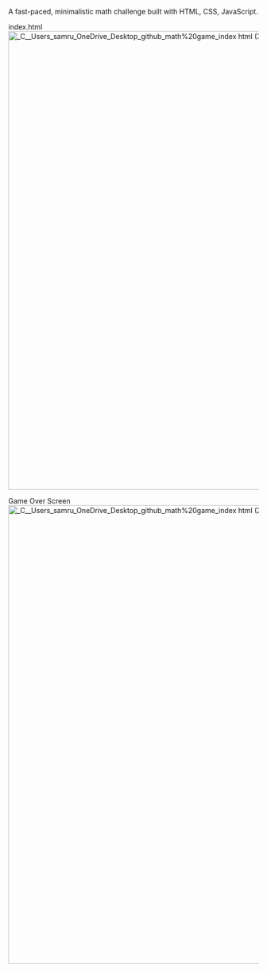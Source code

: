 A fast-paced, minimalistic math challenge built with HTML, CSS, JavaScript. 


index.html
<img width="1168" height="921" alt="_C__Users_samru_OneDrive_Desktop_github_math%20game_index html (3)" src="https://github.com/user-attachments/assets/50c839c7-27f0-4ebe-8b7f-5eaa486ff6b9" />

Game Over Screen
<img width="1168" height="921" alt="_C__Users_samru_OneDrive_Desktop_github_math%20game_index html (2)" src="https://github.com/user-attachments/assets/2c0e6854-94f6-49d5-a0d1-6b94d44ac4eb" />


